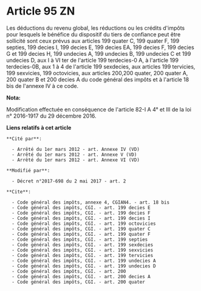 # Article 95 ZN

Les déductions du revenu global, les réductions ou les crédits d'impôts pour lesquels le bénéfice du dispositif du tiers de
confiance peut être sollicité sont ceux prévus aux articles 199 quater C, 
199 quater F, 199 septies, 199 decies I, 199 decies E, 199 decies EA, 199 decies F, 199 decies G et 199 decies H, 199
undecies A, 199 undecies B, 199 undecies C et 199 undecies D, aux I à VI ter de l'article 199 terdecies-0 A, à l'article 199
terdecies-0B, aux 1 à 4 de l'article 199 sexdecies, aux articles 199 tervicies, 
199 sexvicies, 
199 octovicies, aux articles 200,200 quater, 200 quater A, 200 quater B et 200 decies A du code général des impôts et à
l'article 18 bis de l'annexe IV à ce code.

**Nota:**

Modification effectuée en conséquence de l'article 82-I A 4° et III de la loi n° 2016-1917 du 29 décembre 2016.

**Liens relatifs à cet article**

	**Cité par**:

	  - Arrêté du 1er mars 2012 - art. Annexe IV (VD)
	  - Arrêté du 1er mars 2012 - art. Annexe V (VD)
	  - Arrêté du 1er mars 2012 - art. Annexe VI (VD)

	**Modifié par**:

	  - Décret n°2017-698 du 2 mai 2017 - art. 2

	**Cite**:

	  - Code général des impôts, annexe 4, CGIAN4. - art. 18 bis
	  - Code général des impôts, CGI. - art. 199 decies E
	  - Code général des impôts, CGI. - art. 199 decies F
	  - Code général des impôts, CGI. - art. 199 decies I
	  - Code général des impôts, CGI. - art. 199 octovicies
	  - Code général des impôts, CGI. - art. 199 quater C
	  - Code général des impôts, CGI. - art. 199 quater F
	  - Code général des impôts, CGI. - art. 199 septies
	  - Code général des impôts, CGI. - art. 199 sexdecies
	  - Code général des impôts, CGI. - art. 199 sexvicies
	  - Code général des impôts, CGI. - art. 199 tervicies
	  - Code général des impôts, CGI. - art. 199 undecies A
	  - Code général des impôts, CGI. - art. 199 undecies D
	  - Code général des impôts, CGI. - art. 200
	  - Code général des impôts, CGI. - art. 200 decies A
	  - Code général des impôts, CGI. - art. 200 quater
